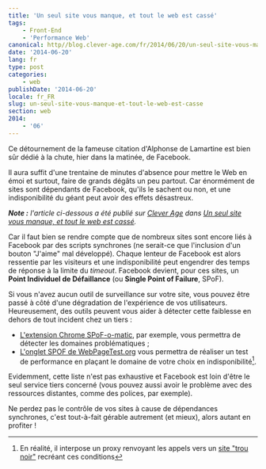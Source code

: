 ```yaml
---
title: 'Un seul site vous manque, et tout le web est cassé'
tags:
    - Front-End
    - 'Performance Web'
canonical: http//blog.clever-age.com/fr/2014/06/20/un-seul-site-vous-manque-et-tout-le-web-est-casse/
date: '2014-06-20'
lang: fr
type: post
categories:
    - web
publishDate: '2014-06-20'
locale: fr_FR
slug: un-seul-site-vous-manque-et-tout-le-web-est-casse
section: web
2014:
    - '06'
---
```

Ce détournement de la fameuse citation d'Alphonse de Lamartine est bien sûr dédié à la chute, hier dans la matinée, de Facebook.

Il aura suffit d'une trentaine de minutes d'absence pour mettre le Web en émoi et surtout, faire de grands dégâts un peu partout. Car énormément de sites sont dépendants de Facebook, qu'ils le sachent ou non, et une indisponibilité du géant peut avoir des effets désastreux.

<!--more-->

<em class="canonical">**Note&nbsp;:** l'article ci-dessous a été publié sur [Clever Age](http://www.clever-age.com/fr/) dans [Un seul site vous manque, et tout le web est cassé](http://blog.clever-age.com/fr/2014/06/20/un-seul-site-vous-manque-et-tout-le-web-est-casse/).</em>

Car il faut bien se rendre compte que de nombreux sites sont encore liés à Facebook par des scripts synchrones (ne serait-ce que l'inclusion d'un bouton "J'aime" mal développé). Chaque lenteur de Facebook est alors ressentie par les visiteurs et une indisponibilité peut engendrer des temps de réponse à la limite du <em>timeout</em>. Facebook devient, pour ces sites, un <strong>Point Individuel de Défaillance</strong> (ou <strong>Single Point of Failure</strong>, SPoF).

Si vous n'avez aucun outil de surveillance sur votre site, vous pouvez être passé à côté d'une dégradation de l'expérience de vos utilisateurs. Heureusement, des outils peuvent vous aider à détecter cette faiblesse en dehors de tout incident chez un tiers :

* [L'extension Chrome SPoF-o-matic](https://chrome.google.com/webstore/detail/spof-o-matic/plikhggfbplemddobondkeogomgoodeg), par exemple, vous permettra de détecter les domaines problématiques ;
* [L'onglet SPOF de WebPageTest.org](http://www.webpagetest.org/) vous permettra de réaliser un test de performance en plaçant le domaine de votre choix en indisponibilité[^1].

[^1]: En réalité, il interpose un proxy renvoyant les appels vers un <a href="https://blackhole.webpagetest.org">site "trou noir"</a> recréant ces conditions

Evidemment, cette liste n'est pas exhaustive et Facebook est loin d'être le seul service tiers concerné (vous pouvez aussi avoir le problème avec des ressources distantes, comme des polices, par exemple).

Ne perdez pas le contrôle de vos sites à cause de dépendances synchrones, c'est tout-à-fait gérable autrement (et mieux), alors autant en profiter !

